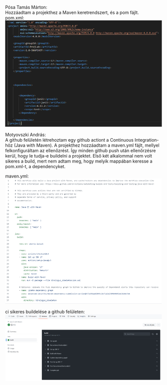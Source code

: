 Pósa Tamás Márton: <br />
Hozzáadtam a projekthez a Maven keretrendszert, és a pom fájlt.<br />
pom.xml:
![](pom_alap.png)

Motyovszki András: <br />
A github felületén létrehoztam egy github actiont a Continuous Integration-höz (Java with Maven). A projekthez hozzáadtam a maven.yml fájlt, mellyel felkonfiguráltam az ellenőzrést. Így minden github push után ellenőrzésre kerül, hogy le tudja-e buildelni a projektet. Első két alkalommal nem volt sikeres a build, mert nem adtam meg, hogy melyik mappában keresse a pom.xml-t, a dependencyket.

maven.yml:
![](maven_yml_init.png)

ci sikeres buildelése a github felületen:
![](ci_init.png)